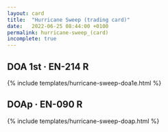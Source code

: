 ```yaml
---
layout: card
title:  "Hurricane Sweep (trading card)"
date:   2022-06-25 08:44:00 +0100
permalink: hurricane-sweep_(card)
incomplete: true
---
```


## DOA 1st &middot; EN-214 R

{% include templates/hurricane-sweep-doa1e.html %}


## DOAp &middot; EN-090 R

{% include templates/hurricane-sweep-doap.html %}
